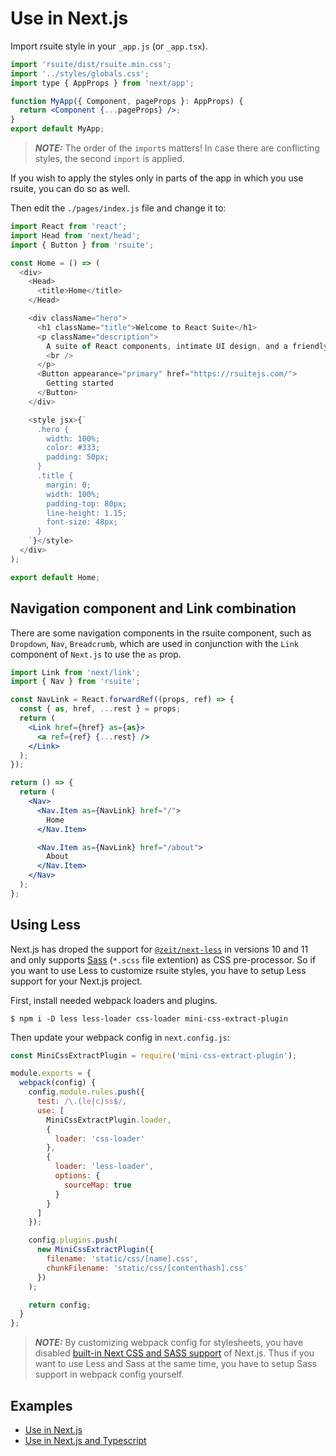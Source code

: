 # Use in Next.js

Import rsuite style in your `_app.js` (or `_app.tsx`).

```jsx
import 'rsuite/dist/rsuite.min.css';
import '../styles/globals.css';
import type { AppProps } from 'next/app';

function MyApp({ Component, pageProps }: AppProps) {
  return <Component {...pageProps} />;
}
export default MyApp;
```

> **_NOTE:_** The order of the `import`s matters! In case there are conflicting styles, the second `import` is applied.

If you wish to apply the styles only in parts of the app in which you use rsuite, you can do so as well.

Then edit the `./pages/index.js` file and change it to:

```js
import React from 'react';
import Head from 'next/head';
import { Button } from 'rsuite';

const Home = () => (
  <div>
    <Head>
      <title>Home</title>
    </Head>

    <div className="hero">
      <h1 className="title">Welcome to React Suite</h1>
      <p className="description">
        A suite of React components, intimate UI design, and a friendly development experience.
        <br />
      </p>
      <Button appearance="primary" href="https://rsuitejs.com/">
        Getting started
      </Button>
    </div>

    <style jsx>{`
      .hero {
        width: 100%;
        color: #333;
        padding: 50px;
      }
      .title {
        margin: 0;
        width: 100%;
        padding-top: 80px;
        line-height: 1.15;
        font-size: 48px;
      }
    `}</style>
  </div>
);

export default Home;
```

## Navigation component and Link combination

There are some navigation components in the rsuite component, such as `Dropdown`, `Nav`, `Breadcrumb`, which are used in conjunction with the `Link` component of `Next.js` to use the `as` prop.

```jsx
import Link from 'next/link';
import { Nav } from 'rsuite';

const NavLink = React.forwardRef((props, ref) => {
  const { as, href, ...rest } = props;
  return (
    <Link href={href} as={as}>
      <a ref={ref} {...rest} />
    </Link>
  );
});

return () => {
  return (
    <Nav>
      <Nav.Item as={NavLink} href="/">
        Home
      </Nav.Item>

      <Nav.Item as={NavLink} href="/about">
        About
      </Nav.Item>
    </Nav>
  );
};
```

## Using Less

Next.js has droped the support for [`@zeit/next-less`](https://www.npmjs.com/package/@zeit/next-less) in versions 10 and 11 and only supports [Sass](https://sass-lang.com/) (`*.scss` file extention) as CSS pre-processor.
So if you want to use Less to customize rsuite styles, you have to
setup Less support for your Next.js project.

First, install needed webpack loaders and plugins.

```
$ npm i -D less less-loader css-loader mini-css-extract-plugin
```

Then update your webpack config in `next.config.js`:

```js
const MiniCssExtractPlugin = require('mini-css-extract-plugin');

module.exports = {
  webpack(config) {
    config.module.rules.push({
      test: /\.(le|c)ss$/,
      use: [
        MiniCssExtractPlugin.loader,
        {
          loader: 'css-loader'
        },
        {
          loader: 'less-loader',
          options: {
            sourceMap: true
          }
        }
      ]
    });

    config.plugins.push(
      new MiniCssExtractPlugin({
        filename: 'static/css/[name].css',
        chunkFilename: 'static/css/[contenthash].css'
      })
    );

    return config;
  }
};
```

> **_NOTE:_** By customizing webpack config for stylesheets, you have disabled [built-in Next CSS and SASS support](https://nextjs.org/docs/basic-features/built-in-css-support) of Next.js.
> Thus if you want to use Less and Sass at the same time,
> you have to setup Sass support in webpack config yourself.

## Examples

- [Use in Next.js](https://github.com/rsuite/rsuite/tree/next/examples/with-nextjs)
- [Use in Next.js and Typescript](https://github.com/rsuite/rsuite/tree/next/examples/with-nextjs-typescript)
